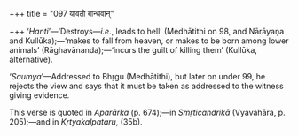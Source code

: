 +++
title = "097 यावतो बान्धवान्"

+++
‘*Hanti*’—‘Destroys—*i.e*., leads to hell’ (Medhātithi on 98, and
Nārāyaṇa and Kullūka);—‘makes to fall from heaven, or makes to be born
among lower animals’ (Rāghavānanda);—‘incurs the guilt of killing them’
(Kullūka, alternative).

‘*Saumya*’—Addressed to Bhṛgu (Medhātithi), but later on under 99, he
rejects the view and says that it must be taken as addressed to the
witness giving evidence.

This verse is quoted in *Aparārka* (p. 674);—in *Smṛticandrikā*
(Vyavahāra, p. 205);—and in *Kṛtyakalpataru*, (35b).



